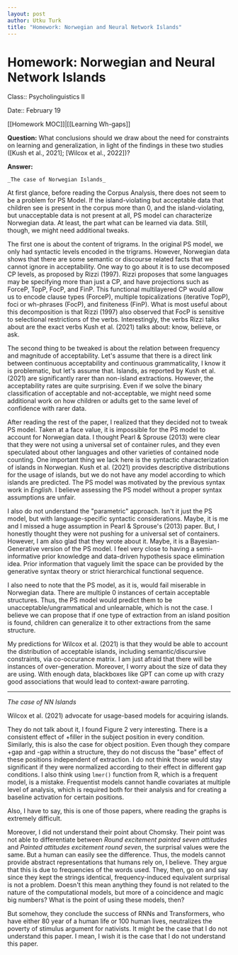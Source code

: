 ```yaml
---
layout: post
author: Utku Turk
title: "Homework: Norwegian and Neural Network Islands"
---
```


# Homework: Norwegian and Neural Network Islands

Class:: Psycholinguistics II

Date:: February 19

[[Homework MOC]]|[[Learning Wh-gaps]]

**Question:** What conclusions should we draw about the need for constraints on learning and generalization, in light of the findings in these two studies (\[Kush et al., 2021\]; \[Wilcox et al., 2022\])?

**Answer:**

	_The case of Norwegian Islands_ 

At first glance, before reading the Corpus Analysis, there does not seem to be a problem for PS Model. If the island-violating but acceptable data that children see is present in the corpus more than 0, and the island-violating, but unacceptable data is not present at all, PS model can characterize Norwegian data. At least, the part what can be learned via data. Still, though, we might need additional tweaks. 

The first one is about the content of trigrams. In the original PS model, we only had syntactic levels encoded in the trigrams. However, Norwegian data shows that there are some semantic or discourse related facts that we cannot ignore in acceptability. One way to go about it is to use decomposed CP levels, as proposed by Rizzi (1997). Rizzi proposes that some languages may be specifying more than just a CP, and have projections such as ForceP, TopP, FocP, and FinP. This functional multilayered CP would allow us to encode clause types (ForceP), multiple topicalizations (iterative TopP), foci or wh-phrases (FocP), and finiteness (FinP). What is most useful about this decomposition is that Rizzi (1997) also observed that FocP is sensitive to selectional restrictions of the verbs. Interestingly, the verbs Rizzi talks about are the exact verbs Kush et al. (2021) talks about: know, believe, or ask. 

The second thing to be tweaked is about the relation between frequency and magnitude of acceptability. Let's assume that there is a direct link between continuous acceptability and continuous grammaticality, I know it is problematic, but let's assume that. Islands, as reported by Kush et al. (2021) are significantly rarer than non-island extractions. However, the acceptability rates are quite surprising. Even if we solve the binary classification of acceptable and not-acceptable, we might need some additional work on how children or adults get to the same level of confidence with rarer data. 

After reading the rest of the paper, I realized that they decided not to tweak PS model. Taken at a face value, it is impossible for the PS model to account for Norwegian data. I thought Pearl & Sprouse (2013) were clear that they were not using a universal set of container rules, and they even speculated about other languages and other varieties of contained node counting. One important thing we lack here is the syntactic characterization of islands in Norwegian. Kush et al. (2021) provides descriptive distributions for the usage of islands, but we do not have any model according to which islands are predicted. The PS model was motivated by the previous syntax work in _English_. I believe assessing the PS model without a proper syntax assumptions are unfair.

I also do not understand the "parametric" approach. Isn't it just the PS model, but with language-specific syntactic considerations. Maybe, it is me and I missed a huge assumption in Pearl & Sprouse's (2013) paper. But, I honestly thought they were not pushing for a universal set of containers. However, I am also glad that they wrote about it. Maybe, it is a Bayesian-Generative version of the PS model. I feel very close to having a semi-informative prior knowledge and data-driven hypothesis space elimination idea. Prior information that vaguely limit the space can be provided by the generative syntax theory or strict hierarchical functional sequence. 

I also need to note that the PS model, as it is, would fail miserable in Norwegian data. There are multiple 0 instances of certain acceptable structures. Thus, the PS model would predict them to be unacceptable/ungrammatical and unlearnable, which is not the case. I believe we can propose that if one type of extraction from an island position is found, children can generalize it to other extractions from the same structure. 

My predictions for Wilcox et al. (2021) is that they would be able to account the distribution of acceptable islands, including semantic/discursive constraints, via co-occurance matrix. I am just afraid that there will be instances of over-generation. Moreover, I worry about the size of data they are using. With enough data, blackboxes like GPT can come up with crazy good associations that would lead to context-aware parroting.

***

 _The case of NN Islands_

Wilcox et al. (2021) advocate for usage-based models for acquiring islands. 

They do not talk about it, I found Figure 2 very interesting. There is a consistent effect of +filler in the subject position in every condition. Similarly, this is also the case for object position. Even though they compare +gap and -gap within a structure, they do not discuss the "base" effect of these positions independent of extraction. I do not think those would stay significant if they were normalized according to their effect in different gap conditions. I also think using `lmer()` function from R, which is a frequent model, is a mistake. Frequentist models cannot handle covariates at multiple level of analysis, which is required both for their analysis and for creating a baseline activation for certain positions.

Also, I have to say, this is one of those papers, where reading the graphs is extremely difficult. 

Moreover, I did not understand their point about Chomsky. Their point was not able to differentiate between _Round excitement painted seven attitudes_ and _Painted attitudes excitement round seven_, the surprisal values were the same. But a human can easily see the difference. Thus, the models cannot provide abstract representations that humans rely on, I believe. They argue that this is due to frequencies of the words used. They, then, go on and say since they kept the strings identical, frequency-induced equivalent surprisal is not a problem. Doesn't this mean anything they found is not related to the nature of the computational models, but more of a coincidence and magic big numbers? What is the point of using these models, then?

But somehow, they conclude the success of RNNs and Transformers, who have either 80 year of a human life or 100 human lives, neutralizes the poverty of stimulus argument for nativists. It might be the case that I do not understand this paper. I mean, I wish it is the case that I do not understand this paper. 
